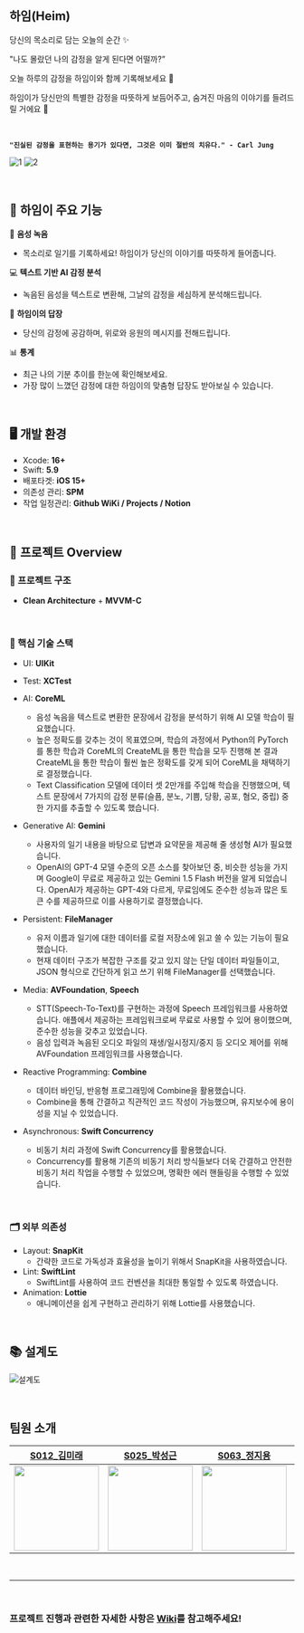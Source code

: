 ## 하임(Heim)

당신의 목소리로 담는 오늘의 순간 ✨

"나도 몰랐던 나의 감정을 알게 된다면 어떨까?” 

오늘 하루의 감정을 하임이와 함께 기록해보세요 🌙

하임이가 당신만의 특별한 감정을 따뜻하게 보듬어주고, 숨겨진 마음의 이야기를 들려드릴 거에요  💫


<br/>

  
**` "진실된 감정을 표현하는 용기가 있다면, 그것은 이미 절반의 치유다." - Carl Jung `**

![1](https://github.com/user-attachments/assets/f8db841b-7383-400d-8939-8eefc3bade2d)
![2](https://github.com/user-attachments/assets/e378d076-dce5-41d5-bd79-973b02a8b110)

<br/>

## 🧸 하임이 주요 기능

🎤 **음성 녹음**

- 목소리로 일기를 기록하세요! 하임이가 당신의 이야기를 따뜻하게 들어줍니다.

💻 **텍스트 기반 AI 감정 분석**

- 녹음된 음성을 텍스트로 변환해, 그날의 감정을 세심하게 분석해드립니다.

💌 **하임이의 답장**

- 당신의 감정에 공감하며, 위로와 응원의 메시지를 전해드립니다.

📊 **통계**

- 최근 나의 기분 추이를 한눈에 확인해보세요.
- 가장 많이 느꼈던 감정에 대한 하임이의 맞춤형 답장도 받아보실 수 있습니다.


<br>

## 🖥️ 개발 환경

- Xcode: **16+**
- Swift: **5.9**
- 배포타겟: **iOS 15+**
- 의존성 관리: **SPM**
- 작업 일정관리: **Github WiKi / Projects / Notion**

<br>

## 🌌 프로젝트 Overview

### 🔭 프로젝트 구조
- **Clean Architecture** + **MVVM-C**

<br>

### 🔑 핵심 기술 스택

- UI: **UIKit**
- Test: **XCTest**

- AI: **CoreML**
    - 음성 녹음을 텍스트로 변환한 문장에서 감정을 분석하기 위해 AI 모델 학습이 필요했습니다.
    - 높은 정확도를 갖추는 것이 목표였으며, 학습의 과정에서 Python의 PyTorch를 통한 학습과 CoreML의 CreateML을 통한 학습을 모두 진행해 본 결과 CreateML을 통한 학습이 훨씬 높은 정확도를 갖게 되어 CoreML을 채택하기로 결정했습니다.
    - Text Classification 모델에 데이터 셋 2만개를 주입해 학습을 진행했으며, 텍스트 문장에서 7가지의 감정 분류(슬픔, 분노, 기쁨, 당황, 공포, 혐오, 중립) 중 한 가지를 추출할 수 있도록 했습니다.

- Generative AI: **Gemini**
  - 사용자의 일기 내용을 바탕으로 답변과 요약문을 제공해 줄 생성형 AI가 필요했습니다.
  - OpenAI의 GPT-4 모델 수준의 오픈 소스를 찾아보던 중, 비슷한 성능을 가지며 Google이 무료로 제공하고 있는 Gemini 1.5 Flash 버전을 알게 되었습니다. OpenAI가 제공하는 GPT-4와 다르게, 무료임에도 준수한 성능과 많은 토큰 수를 제공하므로 이를 사용하기로 결정했습니다.

- Persistent: **FileManager**
  - 유저 이름과 일기에 대한 데이터를 로컬 저장소에 읽고 쓸 수 있는 기능이 필요했습니다.
  - 현재 데이터 구조가 복잡한 구조를 갖고 있지 않는 단일 데이터 파일들이고, JSON 형식으로 간단하게 읽고 쓰기 위해 FileManager를 선택했습니다.
  
- Media: **AVFoundation**, **Speech**
  - STT(Speech-To-Text)를 구현하는 과정에 Speech 프레임워크를 사용하였습니다. 애플에서 제공하는 프레임워크로써 무료로 사용할 수 있어 용이했으며, 준수한 성능을 갖추고 있었습니다.
  - 음성 입력과 녹음된 오디오 파일의 재생/일시정지/중지 등 오디오 제어를 위해 AVFoundation 프레임워크를 사용했습니다.

- Reactive Programming: **Combine**
  - 데이터 바인딩, 반응형 프로그래밍에 Combine을 활용했습니다.
  - Combine을 통해 간결하고 직관적인 코드 작성이 가능했으며, 유지보수에 용이성을 지닐 수 있었습니다.

- Asynchronous: **Swift Concurrency**
  - 비동기 처리 과정에 Swift Concurrency를 활용했습니다.
  - Concurrency를 활용해 기존의 비동기 처리 방식들보다 더욱 간결하고 안전한 비동기 처리 작업을 수행할 수 있었으며, 명확한 에러 핸들링을 수행할 수 있었습니다.

<br>

### 🗂️ 외부 의존성

- Layout: **SnapKit**
    - 간략한 코드로 가독성과 효율성을 높이기 위해서 SnapKit을 사용하였습니다.
- Lint: **SwiftLint**
    - SwiftLint를 사용하여 코드 컨벤션을 최대한 통일할 수 있도록 하였습니다.
- Animation: **Lottie**
    - 애니메이션을 쉽게 구현하고 관리하기 위해 Lottie를 사용했습니다.

<br>

## 📚 설계도
![설계도](https://github.com/user-attachments/assets/04211272-a063-42d6-800a-61cb226d88e2)

<br>

## 팀원 소개

|[S012_김미래](https://github.com/futuremirae)|[S025_박성근](https://github.com/ParkSeongGeun)|[S063_정지용](https://github.com/clxxrlove)|[S074_한상진](https://github.com/Hansangjin98)|
|:---:|:---:|:---:|:---:|
|<img src="https://avatars.githubusercontent.com/u/136614563?v=4" width=150>|<img src="https://avatars.githubusercontent.com/u/117553364?v=4" width=150>|<img src="https://avatars.githubusercontent.com/u/70135292?v=4" width=150>|<img src="https://hackmd.io/_uploads/SyoeWvcuC.png" width=150>|

<br>

<hr>

<br>

### 프로젝트 진행과 관련한 자세한 사항은 [Wiki](https://github.com/boostcampwm-2024/iOS05-Heim/wiki)를 참고해주세요!
